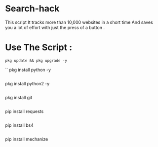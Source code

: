 # Search-hack

This script It tracks more than 10,000 websites in a short time
And saves you a lot of effort with just the press of a button .
# Use The Script :

```
pkg update && pkg upgrade -y
```
``
pkg install python -y
```
```
pkg install python2 -y
```
```
pkg install git
```
```
pip install requests
```
```
pip install bs4
```
```
pip install mechanize
```


